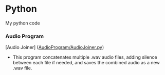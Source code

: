 # Python
My python code

### Audio Program
[Audio Joiner] ([AudioProgram/AudioJoiner.py](https://github.com/tine1117/Python/blob/main/AudioProgram/AudioJoiner.py))
- This program concatenates multiple .wav audio files, adding silence between each file if needed, and saves the combined audio as a new .wav file.
